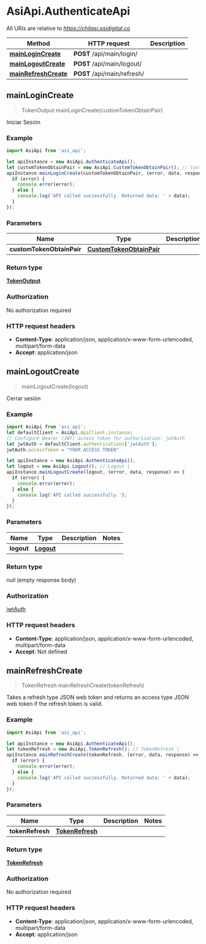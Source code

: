 # AsiApi.AuthenticateApi

All URIs are relative to *https://chilasi.asidigital.co*

Method | HTTP request | Description
------------- | ------------- | -------------
[**mainLoginCreate**](AuthenticateApi.md#mainLoginCreate) | **POST** /api/main/login/ | 
[**mainLogoutCreate**](AuthenticateApi.md#mainLogoutCreate) | **POST** /api/main/logout/ | 
[**mainRefreshCreate**](AuthenticateApi.md#mainRefreshCreate) | **POST** /api/main/refresh/ | 



## mainLoginCreate

> TokenOutput mainLoginCreate(customTokenObtainPair)



Iniciar Sesión

### Example

```javascript
import AsiApi from 'asi_api';

let apiInstance = new AsiApi.AuthenticateApi();
let customTokenObtainPair = new AsiApi.CustomTokenObtainPair(); // CustomTokenObtainPair | 
apiInstance.mainLoginCreate(customTokenObtainPair, (error, data, response) => {
  if (error) {
    console.error(error);
  } else {
    console.log('API called successfully. Returned data: ' + data);
  }
});
```

### Parameters


Name | Type | Description  | Notes
------------- | ------------- | ------------- | -------------
 **customTokenObtainPair** | [**CustomTokenObtainPair**](CustomTokenObtainPair.md)|  | 

### Return type

[**TokenOutput**](TokenOutput.md)

### Authorization

No authorization required

### HTTP request headers

- **Content-Type**: application/json, application/x-www-form-urlencoded, multipart/form-data
- **Accept**: application/json


## mainLogoutCreate

> mainLogoutCreate(logout)



Cerrar sesión

### Example

```javascript
import AsiApi from 'asi_api';
let defaultClient = AsiApi.ApiClient.instance;
// Configure Bearer (JWT) access token for authorization: jwtAuth
let jwtAuth = defaultClient.authentications['jwtAuth'];
jwtAuth.accessToken = "YOUR ACCESS TOKEN"

let apiInstance = new AsiApi.AuthenticateApi();
let logout = new AsiApi.Logout(); // Logout | 
apiInstance.mainLogoutCreate(logout, (error, data, response) => {
  if (error) {
    console.error(error);
  } else {
    console.log('API called successfully.');
  }
});
```

### Parameters


Name | Type | Description  | Notes
------------- | ------------- | ------------- | -------------
 **logout** | [**Logout**](Logout.md)|  | 

### Return type

null (empty response body)

### Authorization

[jwtAuth](../README.md#jwtAuth)

### HTTP request headers

- **Content-Type**: application/json, application/x-www-form-urlencoded, multipart/form-data
- **Accept**: Not defined


## mainRefreshCreate

> TokenRefresh mainRefreshCreate(tokenRefresh)



Takes a refresh type JSON web token and returns an access type JSON web token if the refresh token is valid.

### Example

```javascript
import AsiApi from 'asi_api';

let apiInstance = new AsiApi.AuthenticateApi();
let tokenRefresh = new AsiApi.TokenRefresh(); // TokenRefresh | 
apiInstance.mainRefreshCreate(tokenRefresh, (error, data, response) => {
  if (error) {
    console.error(error);
  } else {
    console.log('API called successfully. Returned data: ' + data);
  }
});
```

### Parameters


Name | Type | Description  | Notes
------------- | ------------- | ------------- | -------------
 **tokenRefresh** | [**TokenRefresh**](TokenRefresh.md)|  | 

### Return type

[**TokenRefresh**](TokenRefresh.md)

### Authorization

No authorization required

### HTTP request headers

- **Content-Type**: application/json, application/x-www-form-urlencoded, multipart/form-data
- **Accept**: application/json

